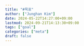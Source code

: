 ```yaml
---
title: "#목표"
author: ["Junghan Kim"]
date: 2024-05-22T14:27:00+09:00
lastmod: 2024-09-21T14:13:30+09:00
tags: ["goal"]
categories: ["meta"]
draft: false
---
```

